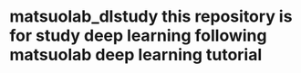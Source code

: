 # matsuolab_dlstudy this repository is for study deep learning following matsuolab deep learning tutorial
